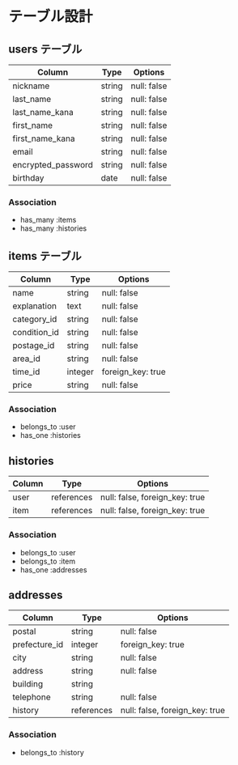 # テーブル設計

## users テーブル

| Column             | Type   | Options     |
| -----------------  | ------ | ----------- |
| nickname           | string | null: false |
| last_name          | string | null: false |
| last_name_kana     | string | null: false |
| first_name         | string | null: false |
| first_name_kana    | string | null: false |
| email              | string | null: false |
| encrypted_password | string | null: false |
| birthday           | date   | null: false |

### Association

- has_many :items
- has_many :histories

## items テーブル

| Column       | Type    | Options           |
| ------------ | ------- | ----------------- |
| name         | string  | null: false       |
| explanation  | text    | null: false       |
| category_id  | string  | null: false       |
| condition_id | string  | null: false       |
| postage_id   | string  | null: false       |
| area_id      | string  | null: false       |
| time_id      | integer | foreign_key: true |
| price        | string  | null: false       |

### Association

- belongs_to :user
- has_one :histories

## histories

| Column | Type       | Options                        |
| -------| ---------- | ------------------------------ |
| user   | references | null: false, foreign_key: true |
| item   | references | null: false, foreign_key: true |

### Association

- belongs_to :user
- belongs_to :item
- has_one :addresses

## addresses

| Column        | Type       | Options                        |
| ------------- | ---------- | ------------------------------ |
| postal        | string     | null: false                    |
| prefecture_id | integer    | foreign_key: true              |
| city          | string     | null: false                    |
| address       | string     | null: false                    |
| building      | string     |                                |
| telephone     | string     | null: false                    |
| history       | references | null: false, foreign_key: true |

### Association

- belongs_to :history



